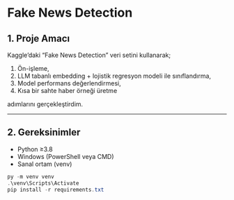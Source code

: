 # Fake News Detection

## 1. Proje Amacı  
Kaggle’daki “Fake News Detection” veri setini kullanarak;  
1. Ön-işleme,  
2. LLM tabanlı embedding + lojistik regresyon modeli ile sınıflandırma,  
3. Model performans değerlendirmesi,  
4. Kısa bir sahte haber örneği üretme  

adımlarını gerçekleştirdim.

---

## 2. Gereksinimler  
- Python ≥3.8  
- Windows (PowerShell veya CMD)  
- Sanal ortam (venv)  

```powershell
py -m venv venv
.\venv\Scripts\Activate
pip install -r requirements.txt
